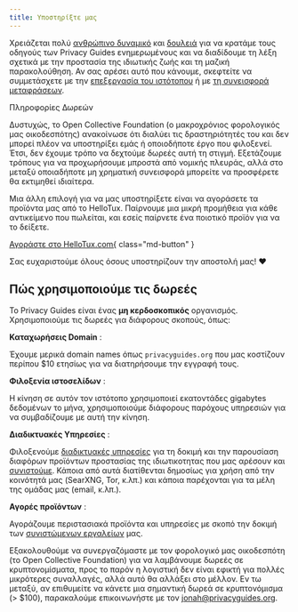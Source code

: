 ```yaml
---
title: Υποστηρίξτε μας
---
```


<!-- markdownlint-disable MD036 -->
Χρειάζεται πολύ [ανθρώπινο δυναμικό](contributors.md) και [δουλειά](https://github.com/privacyguides/privacyguides.org/pulse/monthly) για να κρατάμε τους οδηγούς των Privacy Guides ενημερωμένους και να διαδίδουμε τη λέξη σχετικά με την προστασία της ιδιωτικής ζωής και τη μαζική παρακολούθηση. Αν σας αρέσει αυτό που κάνουμε, σκεφτείτε να συμμετάσχετε με την [επεξεργασία του ιστότοπου](https://github.com/privacyguides/privacyguides.org) ή με [τη συνεισφορά μεταφράσεων](https://crowdin.com/project/privacyguides).

<div class="admonition failure" markdown>
<p class="admonition-title">Πληροφορίες Δωρεών</p>

Δυστυχώς, το Open Collective Foundation (ο μακροχρόνιος φορολογικός μας οικοδεσπότης) ανακοίνωσε ότι διαλύει τις δραστηριότητές του και δεν μπορεί πλέον να υποστηρίξει εμάς ή οποιοδήποτε έργο που φιλοξενεί. Έτσι, δεν έχουμε τρόπο να δεχτούμε δωρεές αυτή τη στιγμή. Εξετάζουμε τρόπους για να προχωρήσουμε μπροστά από νομικής πλευράς, αλλά στο μεταξύ οποιαδήποτε μη χρηματική συνεισφορά μπορείτε να προσφέρετε θα εκτιμηθεί ιδιαίτερα.

</div>

Μια άλλη επιλογή για να μας υποστηρίξετε είναι να αγοράσετε τα προϊόντα μας από το HelloTux. Παίρνουμε μια μικρή προμήθεια για κάθε αντικείμενο που πωλείται, και εσείς παίρνετε ένα ποιοτικό προϊόν για να το δείξετε.

[Αγοράστε στο HelloTux.com{](https://hellotux.com/privacyguides) class="md-button" }

Σας ευχαριστούμε όλους όσους υποστηρίζουν την αποστολή μας! :heart:

## Πώς χρησιμοποιούμε τις δωρεές

Το Privacy Guides είναι ένας **μη κερδοσκοπικός** οργανισμός. Χρησιμοποιούμε τις δωρεές για διάφορους σκοπούς, όπως:

**Καταχωρήσεις Domain**
:

Έχουμε μερικά domain names όπως `privacyguides.org` που μας κοστίζουν περίπου $10 ετησίως για να διατηρήσουμε την εγγραφή τους.

**Φιλοξενία ιστοσελίδων**
:

Η κίνηση σε αυτόν τον ιστότοπο χρησιμοποιεί εκατοντάδες gigabytes δεδομένων το μήνα, χρησιμοποιούμε διάφορους παρόχους υπηρεσιών για να συμβαδίζουμε με αυτή την κίνηση.

**Διαδικτυακές Υπηρεσίες**
:

Φιλοξενούμε [διαδικτυακές υπηρεσίες](https://privacyguides.net) για τη δοκιμή και την παρουσίαση διαφόρων προϊόντων προστασίας της ιδιωτικοτητας που μας αρέσουν και [συνιστούμε](../tools.md). Κάποια από αυτά διατίθενται δημοσίως για χρήση από την κοινότητά μας (SearXNG, Tor, κ.λπ.) και κάποια παρέχονται για τα μέλη της ομάδας μας (email, κ.λπ.).

**Αγορές προϊόντων**
:

Αγοράζουμε περιστασιακά προϊόντα και υπηρεσίες με σκοπό την δοκιμή των [συνιστώμενων εργαλείων](../tools.md) μας.

Εξακολουθούμε να συνεργαζόμαστε με τον φορολογικό μας οικοδεσπότη (το Open Collective Foundation) για να λαμβάνουμε δωρεές σε κρυπτονομίσματα, προς το παρόν η λογιστική δεν είναι εφικτή για πολλές μικρότερες συναλλαγές, αλλά αυτό θα αλλάξει στο μέλλον. Εν τω μεταξύ, αν επιθυμείτε να κάνετε μια σημαντική δωρεά σε κρυπτονόμισμα (> $100), παρακαλούμε επικοινωνήστε με τον [jonah@privacyguides.org](mailto:jonah@privacyguides.org).
